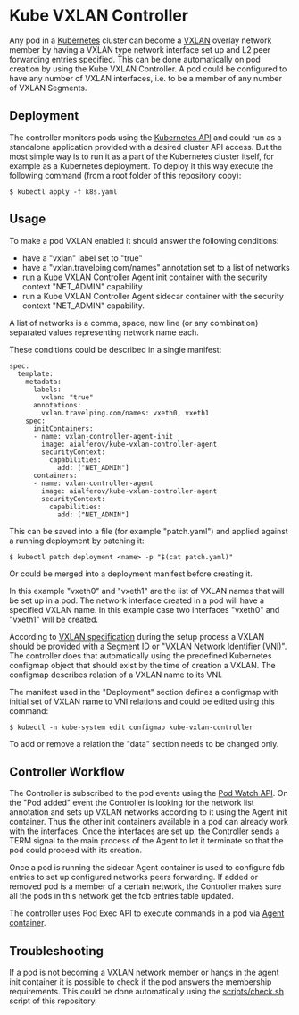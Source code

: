 # Kube VXLAN Controller

Any pod in a [Kubernetes](https://kubernetes.io) cluster can become a
[VXLAN](https://tools.ietf.org/html/rfc7348) overlay network member by having a
VXLAN type network interface set up and L2 peer forwarding entries specified.
This can be done automatically on pod creation by using the
Kube VXLAN Controller. A pod could be configured to have any number of VXLAN
interfaces, i.e. to be a member of any number of VXLAN Segments.

## Deployment

The controller monitors pods using the
[Kubernetes API](https://kubernetes.io/docs/reference/api-overview) and could
run as a standalone application provided with a desired cluster API access.
But the most simple way is to run it as a part of the Kubernetes cluster itself,
for example as a Kubernetes deployment. To deploy it this way execute the
following command (from a root folder of this repository copy):

```
$ kubectl apply -f k8s.yaml
```

## Usage

To make a pod VXLAN enabled it should answer the following conditions:

* have a "vxlan" label set to "true"
* have a "vxlan.travelping.com/names" annotation set to a list of networks
* run a Kube VXLAN Controller Agent init container with the security context
"NET_ADMIN" capability
* run a Kube VXLAN Controller Agent sidecar container with the security context
"NET_ADMIN" capability.

A list of networks is a comma, space, new line (or any combination) separated
values representing network name each.

These conditions could be described in a single manifest:

```
spec:
  template:
    metadata:
      labels:
        vxlan: "true"
      annotations:
        vxlan.travelping.com/names: vxeth0, vxeth1
    spec:
      initContainers:
      - name: vxlan-controller-agent-init
        image: aialferov/kube-vxlan-controller-agent
        securityContext:
          capabilities:
            add: ["NET_ADMIN"]
      containers:
      - name: vxlan-controller-agent
        image: aialferov/kube-vxlan-controller-agent
        securityContext:
          capabilities:
            add: ["NET_ADMIN"]
```

This can be saved into a file (for example "patch.yaml") and applied against a
running deployment by patching it:

```
$ kubectl patch deployment <name> -p "$(cat patch.yaml)"
```

Or could be merged into a deployment manifest before creating it.

In this example "vxeth0" and "vxeth1" are the list of VXLAN names that will be
set up in a pod. The network interface created in a pod will have a specified
VXLAN name. In this example case two interfaces "vxeth0" and "vxeth1" will be
created.

According to [VXLAN specification](https://tools.ietf.org/html/rfc7348#section-4)
during the setup process a VXLAN should be provided with a Segment ID or
"VXLAN Network Identifier (VNI)". The controller does that automatically using
the predefined Kubernetes configmap object that should exist by the time of
creation a VXLAN. The configmap describes relation of a VXLAN name to its VNI.

The manifest used in the "Deployment" section defines a configmap with initial
set of VXLAN name to VNI relations and could be edited using this command:

```
$ kubectl -n kube-system edit configmap kube-vxlan-controller
```

To add or remove a relation the "data" section needs to be changed only.

## Controller Workflow

The Controller is subscribed to the pod events using the
[Pod Watch API](https://v1-8.docs.kubernetes.io/docs/api-reference/v1.8/#watch-64).
On the "Pod added" event the Controller is looking for the network list
annotation and sets up VXLAN networks according to it using the Agent init
container. Thus the other init containers available in a pod can already work
with the interfaces. Once the interfaces are set up, the Controller sends a TERM
signal to the main process of the Agent to let it terminate so that the pod
could proceed with its creation.

Once a pod is running the sidecar Agent container is used to configure fdb
entries to set up configured networks peers forwarding. If added or removed pod
is a member of a certain network, the Controller makes sure all the pods in
this network get the fdb entries table updated.

The controller uses Pod Exec API to execute commands in a pod via
[Agent container](https://gitlab.tpip.net/aalferov/kube-vxlan-controller-agent).

## Troubleshooting

If a pod is not becoming a VXLAN network member or hangs in the agent init
container it is possible to check if the pod answers the membership
requirements. This could be done automatically using the
[scripts/check.sh](https://gitlab.tpip.net/aalferov/kube-vxlan-controller/raw/master/scripts/check.sh)
script of this repository.
